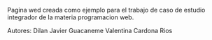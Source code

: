 Pagina wed creada como ejemplo para el trabajo de caso de estudio integrador de la materia programacion web.

Autores:
Dilan Javier Guacaneme
Valentina Cardona Rios
